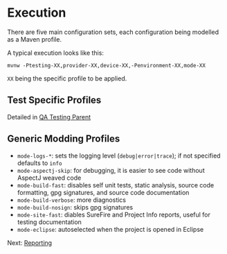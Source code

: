# Execution

There are five main configuration sets, each configuration being modelled as a
Maven profile.

A typical execution looks like this:

`mvnw -Ptesting-XX,provider-XX,device-XX,-Penvironment-XX,mode-XX`

`XX` being the specific profile to be applied.

## Test Specific Profiles

Detailed in [QA Testing Parent](qa-testing-parent/profiles.html)

## Generic Modding Profiles

* `mode-logs-*`: sets the logging level (`debug|error|trace`); if not specified
  defaults to `info`
* `mode-aspectj-skip`: for debugging, it is easier to see code without AspectJ
  weaved code
* `mode-build-fast`: disables self unit tests, static analysis, source code
  formatting, gpg signatures, and source code documentation
* `mode-build-verbose`: more diagnostics
* `mode-build-nosign`: skips gpg signatures
* `mode-site-fast`: diables SureFire and Project Info reports, useful for
  testing documentation
* `mode-eclipse`: autoselected when the project is opened in Eclipse

Next: [Reporting](reporting.html)

